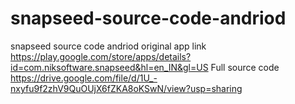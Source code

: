 # snapseed-source-code-andriod
snapseed source code andriod
original app link https://play.google.com/store/apps/details?id=com.niksoftware.snapseed&hl=en_IN&gl=US
Full source code https://drive.google.com/file/d/1U_-nxyfu9f2zhV9QuOUjX6fZKA8oKSwN/view?usp=sharing
